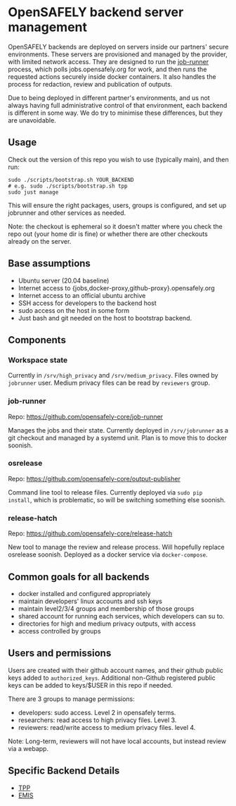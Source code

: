 # OpenSAFELY backend server management

OpenSAFELY backends are deployed on servers inside our partners' secure
environments. These servers are provisioned and managed by the provider,
with limited network access. They are designed to run the
[job-runner](https://github.com/opensafely-core/job-runner) process,
which polls jobs.opensafely.org for work, and then runs the requested
actions securely inside docker containers. It also handles the process for
redaction, review and publication of outputs.

Due to being deployed in different partner's environments, and us not
always having full administrative control of that environment, each
backend is different in some way. We do try to minimise these
differences, but they are unavoidable.

## Usage

Check out the version of this repo you wish to use (typically main), and then run:

    sudo ./scripts/bootstrap.sh YOUR_BACKEND
    # e.g. sudo ./scripts/bootstrap.sh tpp
    sudo just manage

This will ensure the right packages, users, groups is configured, and set up
jobrunner and other services as needed.

Note: the checkout is ephemeral so it doesn't matter where you check the repo out
(your home dir is fine) or whether there are other checkouts already on the server.

## Base assumptions

 * Ubuntu server (20.04 baseline)
 * Internet access to {jobs,docker-proxy,github-proxy}.opensafely.org
 * Internet access to an official ubuntu archive
 * SSH access for developers to the backend host
 * sudo access on the host in some form
 * Just bash and git needed on the host to bootstrap backend.

## Components

### Workspace state

Currently in `/srv/high_privacy` and `/srv/medium_privacy`. Files owned by
`jobrunner` user. Medium privacy files can be read by `reviewers` group.

### job-runner
 
Repo: https://github.com/opensafely-core/job-runner

Manages the jobs and their state. Currently deployed in `/srv/jobrunner` as a git
checkout and managed by a systemd unit.  Plan is to move this to docker
soonish.

### osrelease

Repo: https://github.com/opensafely-core/output-publisher

Command line tool to release files. Currently deployed via `sudo pip install`,
which is problematic, so will be switching something else soonish.

### release-hatch

Repo: https://github.com/opensafely-core/release-hatch

New tool to manage the review and release process. Will hopefully replace osrelease soonish.
Deployed as a docker service via `docker-compose`.


## Common goals for all backends

 * docker installed and configured appropriately
 * maintain developers' linux accounts and ssh keys
 * maintain level2/3/4 groups and membership of those groups
 * shared account for running each services, which developers can su to.
 * directories for high and medium privacy outputs, with access
 * access controlled by groups

## Users and permissions

Users are created with their github account names, and their github public keys
added to `authorized_keys`. Additional non-Github registered public keys can be
added to keys/$USER in this repo if needed.

There are 3 groups to manage permissions:

* developers: sudo access. Level 2 in opensafely terms.
* researchers: read access to high privacy files. Level 3.
* reviewers: read/write access to medium privacy files. level 4.

Note: Long-term, reviewers will not have local accounts, but instead review via a webapp.


## Specific Backend Details

 - [TPP](backends/tpp/README.md)
 - [EMIS](backends/emis/README.md)
